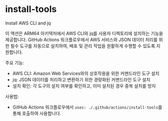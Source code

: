 # install-tools
Install AWS CLI and jq

이 액션은 ARM64 아키텍처에서 AWS CLI와 jq를 사용자 디렉토리에 설치하는 기능을 제공합니다. GitHub Actions 워크플로우에서 AWS 서비스와 JSON 데이터 처리를 위한 필수 도구를 자동으로 설치하여, 배포 및 관리 작업을 원활하게 수행할 수 있도록 지원합니다.

주요 기능:
- AWS CLI: Amazon Web Services와의 상호작용을 위한 커맨드라인 도구 설치
- jq: JSON 데이터를 처리하고 변환하기 위한 경량화된 커맨드라인 도구 설치
- 설치 확인: 각 도구의 설치 여부를 확인하고, 이미 설치된 경우 중복 설치를 방지

사용법:
- GitHub Actions 워크플로우에서 `uses: ./.github/actions/install-tools`를 통해 호출하여 사용합니다.